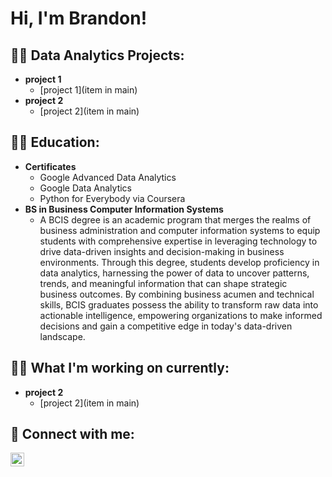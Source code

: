 <h1>Hi, I'm Brandon! </h1>

<h2>👨‍💻 Data Analytics Projects:</h2>

- <b>project 1</b>
  - [project 1](item in main)
- <b>project 2</b>
  - [project 2](item in main)

<h2>👨‍💻 Education:</h2>

- <b>Certificates</b>
  - Google Advanced Data Analytics
  - Google Data Analytics
  - Python for Everybody via Coursera
- <b>BS in Business Computer Information Systems</b>
  - A BCIS degree is an academic program that merges the realms of business administration and computer information systems to equip students with comprehensive expertise in leveraging technology to drive data-driven insights and decision-making in business environments. Through this degree, students develop proficiency in data analytics, harnessing the power of data to uncover patterns, trends, and meaningful information that can shape strategic business outcomes. By combining business acumen and technical skills, BCIS graduates possess the ability to transform raw data into actionable intelligence, empowering organizations to make informed decisions and gain a competitive edge in today's data-driven landscape.



 
<h2>👨‍💻 What I'm working on currently:</h2>

- <b>project 2</b>
  - [project 2](item in main) 


<h2> 🤳 Connect with me:</h2>

[<img align="left" alt="brandonemery77 | LinkedIn" width="22px" src="https://cdn.jsdelivr.net/npm/simple-icons@v3/icons/linkedin.svg" />][linkedin]


[linkedin]: https://linkedin.com/in/brandonemery77
